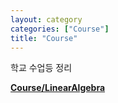 ```yaml
---
layout: category
categories: ["Course"]
title: "Course"
---
```

학교 수업등 정리  
<p><a href="{{ site.baseurl }}/category/Course-LinearAlgebra.html"><b>Course/LinearAlgebra</b></a></p>
